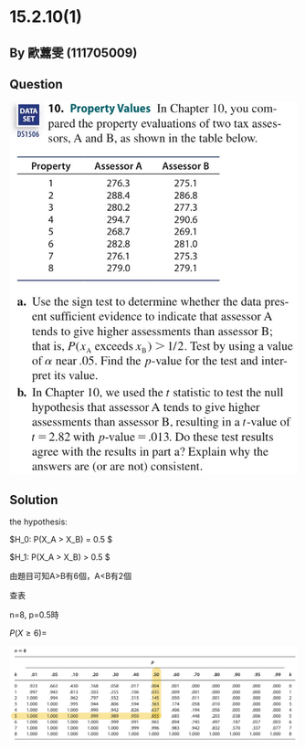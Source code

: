 # 15.2.10(1)
## By 歐䕒雯 (111705009)

## Question
![image](https://github.com/HWTeng-Course/202402-Statistics/blob/main/Images/15.2.10.jpg)


## Solution

the hypothesis:

$H_0: P(X_A > X_B) = 0.5 $

$H_1: P(X_A > X_B) > 0.5 $

由題目可知A>B有6個，A<B有2個

查表 

n=8, p=0.5時 

$P(X \geq 6)$=



![image](https://github.com/HWTeng-Course/202402-Statistics/blob/main/Images/0520.jpg)
